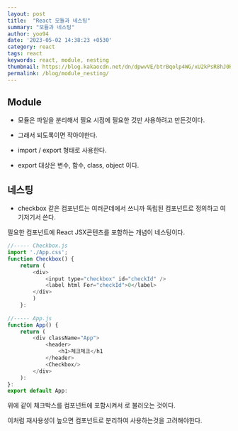 ```yaml
---
layout: post
title:  "React 모듈과 네스팅"
summary: "모듈과 네스팅"
author: yoo94
date: '2023-05-02 14:38:23 +0530'
category: react
tags: react
keywords: react, module, nesting
thumbnail: https://blog.kakaocdn.net/dn/dpwvVE/btrBqolp4WG/xU2kPsR8hJ0Rpx9B1LSoZ1/img.png
permalink: /blog/module_nesting/
---
```

## Module

- 모듈은 파일을 분리해서 필요 시점에 필요한 것만 사용하려고 만든것이다.

- 그래서 되도록이면 작아야한다.

- import / export 형태로 사용한다.

- export 대상은 변수, 함수, class, object 이다.

## 네스팅

- checkbox 같은 컴포넌트는 여러군데에서 쓰니까 독립된 컴포넌트로 정의하고 여기저기서 쓴다.

필요한 컴포넌트에 React JSX콘텐츠를 포함하는 개념이 네스팅이다.

```javascript
//----- Checkbox.js
import './App.css';
function Checkbox() {
	return (
    	<div>
            <input type="checkbox" id="checkId" /> 
			<label html For="checkId">0</label>
		</div>
        )
	}:
    
//----- App.js 
function App() { 
	return (
		<div className="App">
			<header>
				<h1>체크체크</h1
			</header>
			<Checkbox/>
		</div>
	):
}:
export default App:
```

위에 같이 체크박스를 컴포넌트에 포함시켜서 <Checkbox /> 로 불러오는 것이다.

이처럼 재사용성이 높으면 컴포넌트로 분리하여 사용하는것을 고려해야한다.